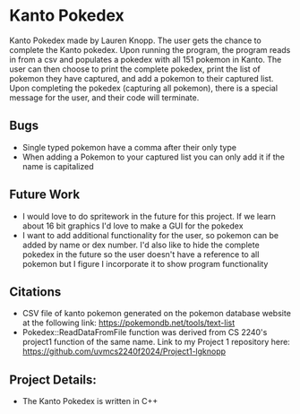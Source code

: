 # Kanto Pokedex
Kanto Pokedex made by Lauren Knopp. The user gets the chance to complete the Kanto pokedex. Upon running the program,
the program reads in from a csv and populates a pokedex with all 151 pokemon in Kanto. The user can then choose to print the complete
pokedex, print the list of pokemon they have captured, and add a pokemon to their captured list. Upon completing the pokedex (capturing all pokemon),
there is a special message for the user, and their code will terminate. 

## Bugs
- Single typed pokemon have a comma after their only type
- When adding a Pokemon to your captured list you can only add it if the name is capitalized

## Future Work
- I would love to do spritework in the future for this project. If we learn about 16 bit graphics I'd love to make a GUI for the pokedex
- I want to add additional functionality for the user, so pokemon can be added by name or dex number. I'd also like to hide the complete pokedex in the future
so the user doesn't have a reference to all pokemon but I figure I incorporate it to show program functionality

## Citations
- CSV file of kanto pokemon generated on the pokemon database website at the following link: https://pokemondb.net/tools/text-list
- Pokedex::ReadDataFromFile function was derived from CS 2240's project1 function of the same name. Link to my Project 1 repository here: https://github.com/uvmcs2240f2024/Project1-lgknopp

## Project Details:
- The Kanto Pokedex is written in C++
